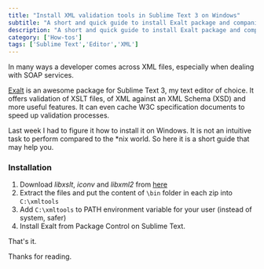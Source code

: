 ```yaml
---
title: "Install XML validation tools in Sublime Text 3 on Windows"
subtitle: "A short and quick guide to install Exalt package and companion XML tools on Windows"
description: "A short and quick guide to install Exalt package and companion XML tools on Windows"
category: ['How-tos']
tags: ['Sublime Text','Editor','XML']
---
```


In many ways a developer comes across XML files, especially when  dealing with SOAP services.

[Exalt](https://packagecontrol.io/packages/Exalt) is an awesome package for Sublime Text 3, my text editor of choice. It offers validation of XSLT files, of XML against an XML Schema (XSD) and more useful features. It can even cache W3C specification documents to speed up validation processes.

Last week I had to figure it how to install it on Windows. It is not an intuitive task to perform compared to the *nix world. So here it is a short guide that may help you.

### Installation

1. Download *libxslt*, *iconv* and *libxml2* from [here](ftp://ftp.zlatkovic.com/libxml/)
2. Extract the files and put the content of `\bin` folder in each zip into `C:\xmltools`
3. Add `C:\xmltools` to PATH environment variable for your user (instead of system, safer)
4. Install Exalt from Package Control on Sublime Text.

That's it.

Thanks for reading.
